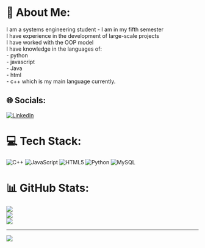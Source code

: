 # 💫 About Me:
I am a systems engineering student -  I am in my fifth semester<br>I have experience in the development of large-scale projects<br>I have worked with the OOP model<br>I have knowledge in the languages ​​of:<br>- python<br>- javascript<br>- Java<br>- html<br>- c++ which is my main language currently.


## 🌐 Socials:
[![LinkedIn](https://img.shields.io/badge/LinkedIn-%230077B5.svg?logo=linkedin&logoColor=white)](https://linkedin.com/in/https://www.linkedin.com/in/santiago-moreno-64a965312/) 

# 💻 Tech Stack:
![C++](https://img.shields.io/badge/c++-%2300599C.svg?style=for-the-badge&logo=c%2B%2B&logoColor=white) ![JavaScript](https://img.shields.io/badge/javascript-%23323330.svg?style=for-the-badge&logo=javascript&logoColor=%23F7DF1E) ![HTML5](https://img.shields.io/badge/html5-%23E34F26.svg?style=for-the-badge&logo=html5&logoColor=white) ![Python](https://img.shields.io/badge/python-3670A0?style=for-the-badge&logo=python&logoColor=ffdd54) ![MySQL](https://img.shields.io/badge/mysql-4479A1.svg?style=for-the-badge&logo=mysql&logoColor=white)
# 📊 GitHub Stats:
![](https://github-readme-stats.vercel.app/api?username=HelloWord-404&theme=dark&hide_border=false&include_all_commits=false&count_private=false)<br/>
![](https://github-readme-streak-stats.herokuapp.com/?user=HelloWord-404&theme=dark&hide_border=false)<br/>
![](https://github-readme-stats.vercel.app/api/top-langs/?username=HelloWord-404&theme=dark&hide_border=false&include_all_commits=false&count_private=false&layout=compact)

---
[![](https://visitcount.itsvg.in/api?id=HelloWord-404&icon=0&color=0)](https://visitcount.itsvg.in)

<!-- Proudly created with GPRM ( https://gprm.itsvg.in ) -->
